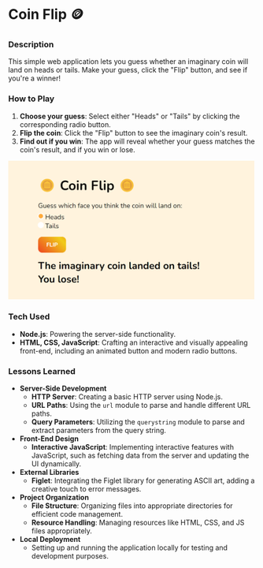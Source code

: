 # Coin Flip 🪙

### Description
This simple web application lets you guess whether an imaginary coin will land on heads or tails. Make your guess, click the "Flip" button, and see if you're a winner!

### How to Play
1. <strong>Choose your guess</strong>: Select either "Heads" or "Tails" by clicking the corresponding radio button.
2. <strong>Flip the coin</strong>: Click the "Flip" button to see the imaginary coin's result.
3. <strong>Find out if you win</strong>: The app will reveal whether your guess matches the coin's result, and if you win or lose.

<img src="coin-flip.png" width="500px">

### Tech Used
- <strong>Node.js</strong>: Powering the server-side functionality.
- <strong>HTML, CSS, JavaScript</strong>: Crafting an interactive and visually appealing front-end, including an animated button and modern radio buttons.

### Lessons Learned
- <strong>Server-Side Development</strong>
    - <strong>HTTP Server</strong>: Creating a basic HTTP server using Node.js.
    - <strong>URL Paths</strong>: Using the `url` module to parse and handle different URL paths.
    - <strong>Query Parameters</strong>: Utilizing the `querystring` module to parse and extract parameters from the query string.
- <strong>Front-End Design</strong>
    - <strong>Interactive JavaScript</strong>: Implementing interactive features with JavaScript, such as fetching data from the server and updating the UI dynamically.
- <strong>External Libraries</strong>
    - <strong>Figlet</strong>: Integrating the Figlet library for generating ASCII art, adding a creative touch to error messages.
- <strong>Project Organization</strong>
    - <strong>File Structure</strong>: Organizing files into appropriate directories for efficient code management.
    - <strong>Resource Handling</strong>: Managing resources like HTML, CSS, and JS files appropriately.
- <strong>Local Deployment</strong>
    - Setting up and running the application locally for testing and development purposes.